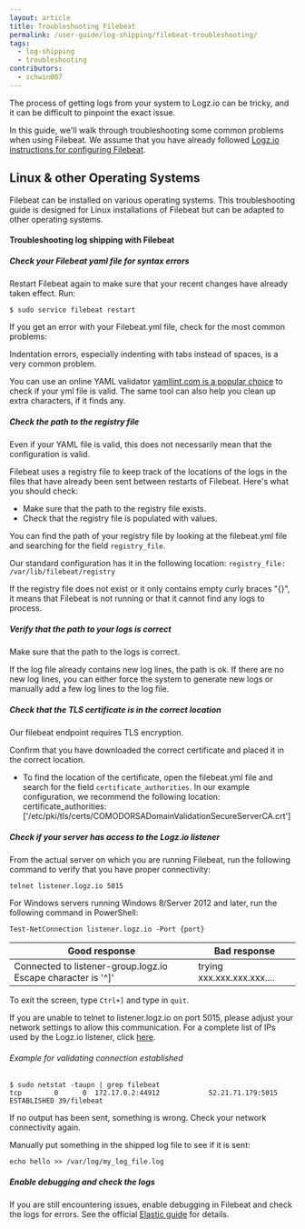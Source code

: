 ```yaml
---
layout: article
title: Troubleshooting Filebeat
permalink: /user-guide/log-shipping/filebeat-troubleshooting/
tags:
  - log-shipping
  - troubleshooting
contributors:
  - schwin007
---
```


The process of getting logs from your system to Logz.io can be tricky,
and it can be difficult to pinpoint the exact issue.

In this guide, we'll walk through troubleshooting some common problems when using Filebeat.
We assume that you have already followed [Logz.io instructions for configuring Filebeat](https://app.logz.io/#/dashboard/send-your-data/log-sources/filebeat).


## Linux & other Operating Systems

Filebeat can be installed on various operating systems. This troubleshooting guide is designed for Linux installations of Filebeat but can be adapted to other operating systems.


#### Troubleshooting log shipping with Filebeat


<div class="tasklist">

##### Check your Filebeat yaml file for syntax errors

Restart Filebeat again to make sure that your recent changes have already taken effect. Run:

```
$ sudo service filebeat restart
```

If you get an error with your Filebeat.yml file, check for the most common problems:

Indentation errors, especially indenting with tabs instead of spaces, is a very common problem.

You can use an online YAML validator [yamllint.com is a popular choice](http://www.yamllint.com/) to check if your yml file is valid. The same tool can also help you clean up extra characters, if it finds any.

##### Check the path to the registry file

Even if your YAML file is valid, this does not necessarily mean that the configuration is valid.

Filebeat uses a registry file to keep track of the locations of the logs in the files that have already been sent between restarts of Filebeat. Here's what you should check:

* Make sure that the path to the registry file exists.
* Check that the registry file is populated with values.

You can find the path of your registry file by looking at the filebeat.yml file and searching for the field `registry_file`.

Our standard configuration has it in the following location: `registry_file: /var/lib/filebeat/registry`

If the registry file does not exist or it only contains empty curly braces "{}", it means that Filebeat is not running or that it cannot find any logs to process.

##### Verify that the path to your logs is correct

Make sure that the path to the logs is correct.

If the log file already contains new log lines, the path is ok.
If there are no new log lines, you can either force the system to generate new logs or manually add a few log lines to the log file.

##### Check that the TLS certificate is in the correct location

Our filebeat endpoint requires TLS encryption.

Confirm that you have downloaded the correct certificate and placed it in the correct location.

* To find the location of the certificate, open the filebeat.yml file and search for the field `certificate_authorities`. In our example configuration, we recommend the following location:
certificate_authorities: ['/etc/pki/tls/certs/COMODORSADomainValidationSecureServerCA.crt']

##### Check if your server has access to the Logz.io listener

From the actual server on which you are running Filebeat, run the following command to verify that you have proper connectivity:

```
telnet listener.logz.io 5015
```

For Windows servers running Windows 8/Server 2012 and later, run the following command in PowerShell:

```shell
Test-NetConnection listener.logz.io -Port {port}
```

| Good response | Bad response |
|---|---|
| Connected to listener-group.logz.io Escape character is '^]' | trying xxx.xxx.xxx.xxx.... |

To exit the screen, type `Ctrl+]` and type in `quit`.

If you are unable to telnet to listener.logz.io on port 5015, please adjust your network settings to allow this communication. For a complete list of IPs used by the Logz.io listener, click [here](/user-guide/log-shipping/listener-ip-addresses.html).

###### Example for validating connection established

```
$ sudo netstat -taupn | grep filebeat
tcp        0      0  172.17.0.2:44912            52.21.71.179:5015            ESTABLISHED 39/filebeat
```

If no output has been sent, something is wrong. Check your network connectivity again.

Manually put something in the shipped log file to see if it is sent:

```
echo hello >> /var/log/my_log_file.log
```

##### Enable debugging and check the logs

If you are still encountering issues, enable debugging in Filebeat and check the logs for errors. See the official [Elastic guide](https://www.elastic.co/guide/en/beats/filebeat/current/enable-filebeat-debugging.html) for details.
